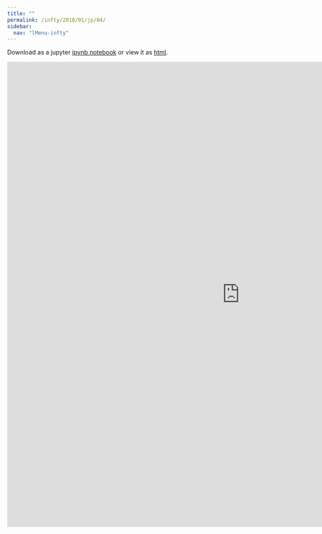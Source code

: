 ```yaml
---
title: ""
permalink: /infty/2018/01/jp/04/
sidebar:
  nav: "lMenu-infty"
---
```


Download as a jupyter [ipynb notebook](https://lamastex.github.io/scalable-data-science/infty/2018/01/jp/04.ipynb) or view it as [html](https://lamastex.github.io/scalable-data-science/infty/2018/01/jp/04.html).

<iframe src="https://lamastex.github.io/scalable-data-science/infty/2018/01/jp/04.html" width="1080" height="1080" frameborder="0"></iframe>

